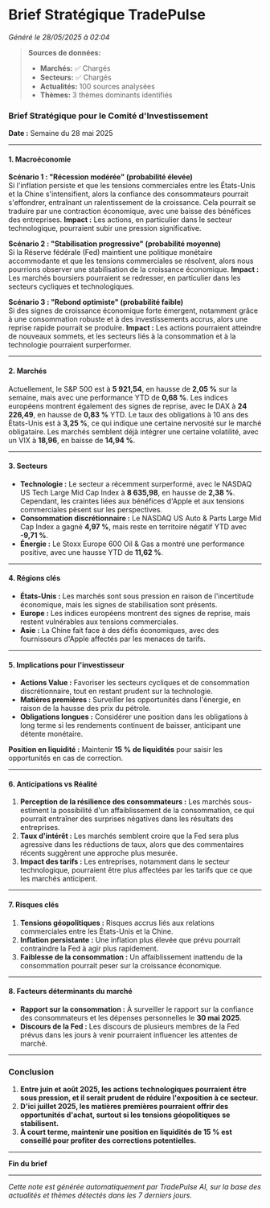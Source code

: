 # Brief Stratégique TradePulse

*Généré le 28/05/2025 à 02:04*

> **Sources de données:**
> - **Marchés:** ✅ Chargés
> - **Secteurs:** ✅ Chargés
> - **Actualités:** 100 sources analysées
> - **Thèmes:** 3 thèmes dominants identifiés

### Brief Stratégique pour le Comité d'Investissement

**Date :** Semaine du 28 mai 2025

---

#### 1. Macroéconomie

**Scénario 1 : "Récession modérée" (probabilité élevée)**  
Si l'inflation persiste et que les tensions commerciales entre les États-Unis et la Chine s'intensifient, alors la confiance des consommateurs pourrait s'effondrer, entraînant un ralentissement de la croissance. Cela pourrait se traduire par une contraction économique, avec une baisse des bénéfices des entreprises. **Impact :** Les actions, en particulier dans le secteur technologique, pourraient subir une pression significative.

**Scénario 2 : "Stabilisation progressive" (probabilité moyenne)**  
Si la Réserve fédérale (Fed) maintient une politique monétaire accommodante et que les tensions commerciales se résolvent, alors nous pourrions observer une stabilisation de la croissance économique. **Impact :** Les marchés boursiers pourraient se redresser, en particulier dans les secteurs cycliques et technologiques.

**Scénario 3 : "Rebond optimiste" (probabilité faible)**  
Si des signes de croissance économique forte émergent, notamment grâce à une consommation robuste et à des investissements accrus, alors une reprise rapide pourrait se produire. **Impact :** Les actions pourraient atteindre de nouveaux sommets, et les secteurs liés à la consommation et à la technologie pourraient surperformer.

---

#### 2. Marchés

Actuellement, le S&P 500 est à **5 921,54**, en hausse de **2,05 %** sur la semaine, mais avec une performance YTD de **0,68 %**. Les indices européens montrent également des signes de reprise, avec le DAX à **24 226,49**, en hausse de **0,83 %** YTD. Le taux des obligations à 10 ans des États-Unis est à **3,25 %**, ce qui indique une certaine nervosité sur le marché obligataire. Les marchés semblent déjà intégrer une certaine volatilité, avec un VIX à **18,96**, en baisse de **14,94 %**.

---

#### 3. Secteurs

- **Technologie :** Le secteur a récemment surperformé, avec le NASDAQ US Tech Large Mid Cap Index à **8 635,98**, en hausse de **2,38 %**. Cependant, les craintes liées aux bénéfices d'Apple et aux tensions commerciales pèsent sur les perspectives.
- **Consommation discrétionnaire :** Le NASDAQ US Auto & Parts Large Mid Cap Index a gagné **4,97 %**, mais reste en territoire négatif YTD avec **-9,71 %**.
- **Énergie :** Le Stoxx Europe 600 Oil & Gas a montré une performance positive, avec une hausse YTD de **11,62 %**.

---

#### 4. Régions clés

- **États-Unis :** Les marchés sont sous pression en raison de l'incertitude économique, mais les signes de stabilisation sont présents.
- **Europe :** Les indices européens montrent des signes de reprise, mais restent vulnérables aux tensions commerciales.
- **Asie :** La Chine fait face à des défis économiques, avec des fournisseurs d'Apple affectés par les menaces de tarifs.

---

#### 5. Implications pour l'investisseur

- **Actions Value :** Favoriser les secteurs cycliques et de consommation discrétionnaire, tout en restant prudent sur la technologie.
- **Matières premières :** Surveiller les opportunités dans l'énergie, en raison de la hausse des prix du pétrole.
- **Obligations longues :** Considérer une position dans les obligations à long terme si les rendements continuent de baisser, anticipant une détente monétaire.

**Position en liquidité :** Maintenir **15 % de liquidités** pour saisir les opportunités en cas de correction.

---

#### 6. Anticipations vs Réalité

1. **Perception de la résilience des consommateurs :** Les marchés sous-estiment la possibilité d'un affaiblissement de la consommation, ce qui pourrait entraîner des surprises négatives dans les résultats des entreprises.
2. **Taux d'intérêt :** Les marchés semblent croire que la Fed sera plus agressive dans les réductions de taux, alors que des commentaires récents suggèrent une approche plus mesurée.
3. **Impact des tarifs :** Les entreprises, notamment dans le secteur technologique, pourraient être plus affectées par les tarifs que ce que les marchés anticipent.

---

#### 7. Risques clés

1. **Tensions géopolitiques :** Risques accrus liés aux relations commerciales entre les États-Unis et la Chine.
2. **Inflation persistante :** Une inflation plus élevée que prévu pourrait contraindre la Fed à agir plus rapidement.
3. **Faiblesse de la consommation :** Un affaiblissement inattendu de la consommation pourrait peser sur la croissance économique.

---

#### 8. Facteurs déterminants du marché

- **Rapport sur la consommation :** À surveiller le rapport sur la confiance des consommateurs et les dépenses personnelles le **30 mai 2025**.
- **Discours de la Fed :** Les discours de plusieurs membres de la Fed prévus dans les jours à venir pourraient influencer les attentes de marché.

---

### Conclusion

1. **Entre juin et août 2025, les actions technologiques pourraient être sous pression, et il serait prudent de réduire l'exposition à ce secteur.**
2. **D'ici juillet 2025, les matières premières pourraient offrir des opportunités d'achat, surtout si les tensions géopolitiques se stabilisent.**
3. **À court terme, maintenir une position en liquidités de 15 % est conseillé pour profiter des corrections potentielles.**

--- 

**Fin du brief**

---

*Cette note est générée automatiquement par TradePulse AI, sur la base des actualités et thèmes détectés dans les 7 derniers jours.*
